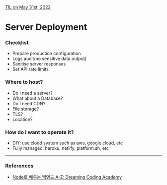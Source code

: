 [TIL on May 31st, 2022](../TIL/2022/05/05-31-2022.md)
# **Server Deployment**

### Checklist
- Prepare production configuration
- Logs audit(no sensitive data output)
- Sanitise server responses
- Set API rate limits

### Where to host?
- Do I need a server?
- What about a Database?
- Do I need CDN?
- File storage?
- TLS?
- Location?

### How do I want to operate it?
- DIY: use cloud system such as aws, google cloud, etc
- Fully managed: heroku, netlify, platform.sh, etc

___

### References
- [Node로 배우는 백엔드 A-Z: Dreaming Coding Academy](https://academy.dream-coding.com/courses/node)